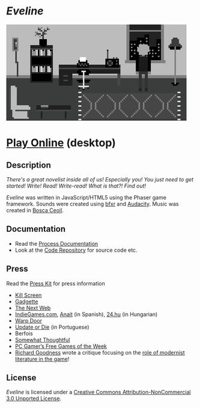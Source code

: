 # *Eveline*

![](images/eveline-banner.png)

# [Play Online](https://www.pippinbarr.com/eveline/) (desktop)

## Description
*There's a great novelist inside all of us! Especially you! You just need to get started! Write! Read! Write-read! What is that?! Find out!*

_Eveline_ was written in JavaScript/HTML5 using the Phaser game framework. Sounds were created using [bfxr](http://www.bfxr.net/) and [Audacity](http://www.audacityteam.org/). Music was created in [Bosca Ceoil](http://boscaceoil.net/).

## Documentation
* Read the [Process Documentation](../process)
* Look at the [Code Repository](https://github.com/pippinbarr/eveline) for source code etc.

## Press
Read the [Press Kit](../press) for press information

* [Kill Screen](https://killscreen.com/articles/a-videogame-that-tricks-you-into-reading-literature/)
* [Gadgette](http://www.gadgette.com/2016/03/24/this-game-simulates-the-experience-of-being-a-writer/)
* [The Next Web](http://thenextweb.com/shareables/2016/03/25/eveline-browser-game/)
* [IndieGames.com](http://indiegames.com/2016/03/write_with_eveline.html), [Anait](http://www.anaitgames.com/articulos/eveline) (in Spanish), [24.hu](http://24.hu/tech/2016/03/29/ebbol-a-jatekbol-megtudja-milyen-ironak-lenni/) (in Hungarian)
* [Warp Door](http://warpdoor.com/2016/03/30/eveline-pippin-barr/)
* [Update or Die](http://www.updateordie.com/2016/03/31/eveline-um-indie-game-de-escrever-livros/) (in Portuguese)
* Berfois
* [Somewhat Thoughtful](http://arrogantgamer.tumblr.com/post/144864562704/this-morning-i-played-eveline-by-pippin-barr-big)
* [PC Gamer&#8217;s Free Games of the Week](http://www.pcgamer.com/free-games-of-the-week/15/)
* [Richard Goodness](https://richardgoodness.wordpress.com/) wrote a critique focusing on the [role of modernist literature in the game](https://richardgoodness.wordpress.com/2016/04/02/84-eveline/)!

## License
*Eveline* is licensed under a [Creative Commons Attribution-NonCommercial 3.0 Unported License](http://creativecommons.org/licenses/by-nc/3.0/).
